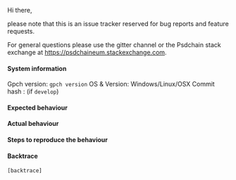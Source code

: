 Hi there,

please note that this is an issue tracker reserved for bug reports and feature requests.

For general questions please use the gitter channel or the Psdchain stack exchange at https://psdchaineum.stackexchange.com.

#### System information

Gpch version: `gpch version`
OS & Version: Windows/Linux/OSX
Commit hash : (if `develop`)

#### Expected behaviour


#### Actual behaviour


#### Steps to reproduce the behaviour


#### Backtrace

````
[backtrace]
````
